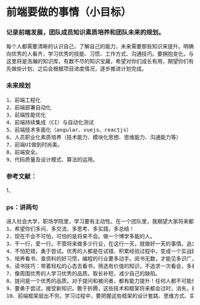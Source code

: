 # 前端要做的事情（小目标）
### 记录前端发展，团队成员知识素质培养和团队未来的规划。
<pre>
每个人都需要清晰的认识自己，了解自己的能力，未来需要那些知识来提升。明确发展方向和目标。
向优秀的人看齐，学习优秀的技能、习惯、工作方式、沟通技巧。要拥抱变化，与时俱进！
这里将是浩瀚的知识库，有数不尽的知识宝藏，希望对你们成长有用，期望你们有一颗上进的心！
先做些计划，之后会根据项目进度情况，逐步推进计划完成。
</pre>
### 未来规划
<pre>
1、前端工程化
2、前端部署自动化
3、前端性能优化
4、前端持续集成（CI）与自动化测试
5、前端技术多面化（angular、vuejs、reactjs）
6、人员职业化素质培养（技术能力、模块化思想、思维能力、沟通能力等）
7、前端UI做到时尚美。
8、前端安全。
9、代码质量及设计模式、算法的运用。
</pre>
### 参考文献：
1、
### ps：讲两句
<pre>
进入社会大学，职场学院里，学习要有主动性。在一个团队里，我期望大家将来都能成为行业的翘楚。只有不断努力，掌握了学习的窍门，才能变得更优秀！才能在竞争激烈的行业中立足。对你们有如下期望：
1、希望你们多问、多交流、多思考、多实践，多总结！
2、现在不会不可怕，可怕的是将来不会。做一个博学多能的人。
3、干一行，爱一行。不管将来做多少行业，在这行一天，就做好一天的事情。追求卓越！培养精雕细琢的工匠精神！
4、不怕犯错，勇于尝试。优秀的人都是在试错、积累经验过程中，变成一个实战能力强的专家！
5、培养看书、查资料的好习惯，编程的行业要多动手。阅书无数，才能见多识广，独领风骚！
6、读书技巧：带着轻松的心态去看书，筛选有价值的知识，不追求一次看会，多看多悟。要温故知新，循序渐进。书读百遍，其义自见！
7、像周围优秀的人学习优秀的品质。取长补短，减少自己的缺陷。
8、提问是一个优秀的品质。对于提问和被问者，都有能力提升！任何人都不可能什么都会，但是在解决问题中都能有收获！
9、要勇于尝试，接受新知识。敢于折腾，这些技术和框架将来都会过时，消失，被取代，都是中间产物。但是这个折腾的过程中，收获的将是把握未来技术千变万化的能力！这才是正真的目的。
10、前端框架层出不穷。学习过程中，要把握这些框架的设计套路、思维方式、实现方法等核心理念。不要拘泥于框架本身的形式。每一个框架都有优缺点，要扬长避短，用在擅长的领域。多比较。
</pre>